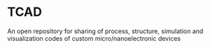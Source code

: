 # TCAD
An open repository for sharing of process, structure, simulation and visualization codes of custom micro/nanoelectronic devices

